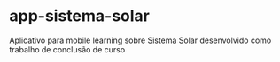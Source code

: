 # app-sistema-solar
Aplicativo para mobile learning sobre Sistema Solar desenvolvido como trabalho de conclusão de curso
